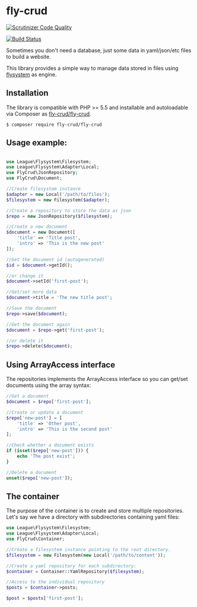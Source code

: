 # fly-crud

[![Scrutinizer Code Quality](https://scrutinizer-ci.com/g/oscarotero/fly-crud/badges/quality-score.png?b=master)](https://scrutinizer-ci.com/g/oscarotero/fly-crud/?branch=master)

[![Build Status](https://travis-ci.org/oscarotero/fly-crud.svg?branch=master)](https://travis-ci.org/oscarotero/fly-crud)

Sometimes you don't need a database, just some data in yaml/json/etc files to build a website.

This library provides a simple way to manage data stored in files using [flysystem](http://flysystem.thephpleague.com/) as engine.

## Installation

The library is compatible with PHP >= 5.5 and installable and autoloadable via Composer as [fly-crud/fly-crud](https://packagist.org/packages/fly-crud/fly-crud).

```
$ composer require fly-crud/fly-crud
```

## Usage example:

```php

use League\Flysystem\Filesystem;
use League\Flysystem\Adapter\Local;
use FlyCrud\JsonRepository;
use FlyCrud\Document;

//Create filesystem instance
$adapter = new Local('/path/to/files');
$filesystem = new Filesystem($adapter);

//Create a repository to store the data as json
$repo = new JsonRepository($filesystem);

//Create a new document
$document = new Document([
    'title' => 'Title post',
    'intro' => 'This is the new post'
]);

//Get the document id (autogenerated)
$id = $document->getId();

//or change it
$document->setId('first-post');

//Get/set more data
$document->title = 'The new title post';

//Save the document
$repo->save($document);

//Get the document again
$document = $repo->get('first-post');

//or delete it
$repo->delete($document);
```

## Using ArrayAccess interface

The repositories implements the ArrayAccess interface so you can get/set documents using the array syntax:

```php
//Get a document
$document = $repo['first-post'];

//Create or update a document
$repo['new-post'] = [
    'title' => 'Other post',
    'intro' => 'This is the second post'
];

//Check whether a document exists
if (isset($repo['new-post'])) {
    echo 'The post exist';
}

//Delete a document
unset($repo['new-post']);
```

## The container

The purpose of the container is to create and store multiple repositories. Let's say we have a directory with subdirectories containing yaml files:

```php
use League\Flysystem\Filesystem;
use League\Flysystem\Adapter\Local;
use FlyCrud\Container;

//Create a filesystem instance pointing to the root directory.
$filesystem = new Filesystem(new Local('/path/to/content'));

//Create a yaml repository for each subdirectory:
$container = Container::YamlRepository($filesystem);

//Access to the individual repository
$posts = $container->posts;

$post = $posts['first-post'];
```
